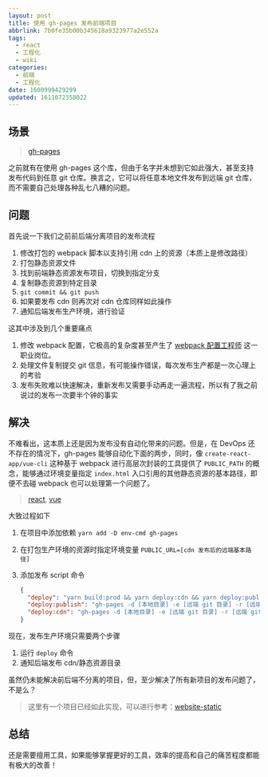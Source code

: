 ```yaml
---
layout: post
title: 使用 gh-pages 发布前端项目
abbrlink: 7b0fe35b00b345618a9323977a2e552a
tags:
  - react
  - 工程化
  - wiki
categories:
  - 前端
  - 工程化
date: 1600999429299
updated: 1611072358022
---
```


## 场景

> [gh-pages](https://www.npmjs.com/package/gh-pages)

之前就有在使用 gh-pages 这个库，但由于名字并未想到它如此强大，甚至支持发布代码到任意 git 仓库。换言之，它可以将任意本地文件发布到远端 git 仓库，而不需要自己处理各种乱七八糟的问题。

## 问题

首先说一下我们之前前后端分离项目的发布流程

1.  修改打包的 webpack 脚本以支持引用 cdn 上的资源（本质上是修改路径）
2.  打包静态资源文件
3.  找到前端静态资源发布项目，切换到指定分支
4.  复制静态资源到特定目录
5.  `git commit && git push`
6.  如果要发布 cdn 则再次对 cdn 仓库同样如此操作
7.  通知后端发布生产环境，进行验证

这其中涉及到几个重要痛点

1.  修改 webpack 配置，它极高的复杂度甚至产生了 [webpack 配置工程师](https://www.zhihu.com/question/267908710) 这一职业岗位。
2.  处理文件复制提交 git 信息，有可能操作错误，每次发布生产都是一次心理上的考验
3.  发布失败难以快速解决，重新发布又需要手动再走一遍流程，所以有了我之前说过的发布一次要半个钟的事实

## 解决

不难看出，这本质上还是因为发布没有自动化带来的问题。但是，在 DevOps 还不存在的情况下，gh-pages 能够自动化下面的两步，同时，像 `create-react-app/vue-cli` 这种基于 webpack 进行高层次封装的工具提供了 `PUBLIC_PATH` 的概念，能够通过环境变量指定 `index.html` 入口引用的其他静态资源的基本路径，即便不去碰 webpack 也可以处理第一个问题了。

> [react](https://create-react-app.dev/docs/using-the-public-folder/), [vue](https://cli.vuejs.org/zh/config/#publicpath)

大致过程如下

1.  在项目中添加依赖 `yarn add -D env-cmd gh-pages`
2.  在打包生产环境的资源时指定环境变量 `PUBLIC_URL=[cdn 发布后的远端基本路径]`
3.  添加发布 script 命令

    ```json
    {
      "deploy": "yarn build:prod && yarn deploy:cdn && yarn deploy:publish",
      "deploy:publish": "gh-pages -d [本地目录] -e [远端 git 目录] -r [远端 git 地址] -b [远端 git 分支]",
      "deploy:cdn": "gh-pages -d [本地目录] -e [远端 git 目录] -r [远端 git 地址] -b [远端 git 分支]"
    }
    ```

现在，发布生产环境只需要两个步骤

1.  运行 `deploy` 命令
2.  通知后端发布 cdn/静态资源目录

虽然仍未能解决前后端不分离的项目，但，至少解决了所有新项目的发布问题了，不是么？

> 这里有一个项目已经如此实现，可以进行参考：[website-static](https://git.code.tencent.com/bingli_front/website-static)

## 总结

还是需要擅用工具，如果能够掌握更好的工具，效率的提高和自己的痛苦程度都能有极大的改善！
